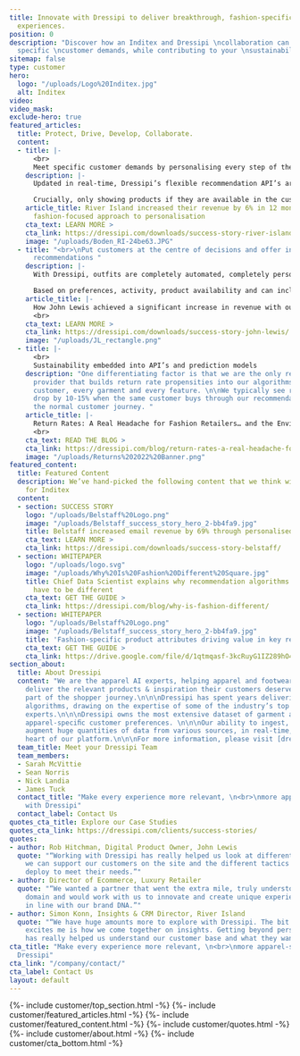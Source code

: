 ```yaml
---
title: Innovate with Dressipi to deliver breakthrough, fashion-specific, shopping
  experiences.
position: 0
description: "Discover how an Inditex and Dressipi \ncollaboration can help you meet
  specific \ncustomer demands, while contributing to your \nsustainability strategy.\n\n"
sitemap: false
type: customer
hero:
  logo: "/uploads/Logo%20Inditex.jpg"
  alt: Inditex
video: 
video_mask: 
exclude-hero: true
featured_articles:
  title: Protect, Drive, Develop, Collaborate.
  content:
  - title: |-
      <br>
      Meet specific customer demands by personalising every step of the journey
    description: |-
      Updated in real-time, Dressipi’s flexible recommendation API’s are personalised to the individual’s preferences and intentions, creating a seamless purchasing experience across all touchpoints.

      Crucially, only showing products if they are available in the customer’s size - a key cornerstone of personalisation.
    article_title: River Island increased their revenue by 6% in 12 months with Dressipi’s
      fashion-focused approach to personalisation
    cta_text: LEARN MORE >
    cta_link: https://dressipi.com/downloads/success-story-river-island/
    image: "/uploads/Boden_RI-24be63.JPG"
  - title: "<br>\nPut customers at the centre of decisions and offer inspiring outfit
      recommendations "
    description: |-
      With Dressipi, outfits are completely automated, completely personalised and always on-brand. Outfits comprise of different product types, starting from different product types, for different occasions to show the versatility.

      Based on preferences, activity, product availability and can include items the customer already owns.
    article_title: |-
      How John Lewis achieved a significant increase in revenue with outfit recommendations
      <br>
    cta_text: LEARN MORE >
    cta_link: https://dressipi.com/downloads/success-story-john-lewis/
    image: "/uploads/JL_rectangle.png"
  - title: |-
      <br>
      Sustainability embedded into API’s and prediction models
    description: "One differentiating factor is that we are the only recommendation
      provider that builds return rate propensities into our algorithms. For every
      customer, every garment and every feature. \n\nWe typically see return rates
      drop by 10-15% when the same customer buys through our recommendations versus
      the normal customer journey. "
    article_title: |-
      Return Rates: A Real Headache for Fashion Retailers… and the Environment
      <br>
    cta_text: READ THE BLOG >
    cta_link: https://dressipi.com/blog/return-rates-a-real-headache-for-fashion-retailers-dot-dot-dot-and-the-environment/
    image: "/uploads/Returns%202022%20Banner.png"
featured_content:
  title: Featured Content
  description: We’ve hand-picked the following content that we think will be relevant
    for Inditex
  content:
  - section: SUCCESS STORY
    logo: "/uploads/Belstaff%20Logo.png"
    image: "/uploads/Belstaff_success_story_hero_2-bb4fa9.jpg"
    title: Belstaff increased email revenue by 69% through personalised recommendations
    cta_text: LEARN MORE >
    cta_link: https://dressipi.com/downloads/success-story-belstaff/
  - section: WHITEPAPER
    logo: "/uploads/logo.svg"
    image: "/uploads/Why%20Is%20Fashion%20Different%20Square.jpg"
    title: Chief Data Scientist explains why recommendation algorithms for fashion
      have to be different
    cta_text: GET THE GUIDE >
    cta_link: https://dressipi.com/blog/why-is-fashion-different/
  - section: WHITEPAPER
    logo: "/uploads/Belstaff%20Logo.png"
    image: "/uploads/Belstaff_success_story_hero_2-bb4fa9.jpg"
    title: 'Fashion-specific product attributes driving value in key retail areas '
    cta_text: GET THE GUIDE >
    cta_link: https://drive.google.com/file/d/1qtmqasf-3kcRuyG1IZ289hO4OR6WE5gN/view?usp=sharing
section_about:
  title: About Dressipi
  content: "We are the apparel AI experts, helping apparel and footwear retailers
    deliver the relevant products & inspiration their customers deserve, across every
    part of the shopper journey.\n\n\nDressipi has spent years delivering apparel-speciﬁc
    algorithms, drawing on the expertise of some of the industry’s top stylists and
    experts.\n\n\nDressipi owns the most extensive dataset of garment attributes and
    apparel-speciﬁc customer preferences. \n\n\nOur ability to ingest, cleanse, and
    augment huge quantities of data from various sources, in real-time, is at the
    heart of our platform.\n\n\nFor more information, please visit [dressipi.com](/).\n"
  team_title: Meet your Dressipi Team
  team_members:
  - Sarah McVittie
  - Sean Norris
  - Nick Landia
  - James Tuck
  contact_title: "Make every experience more relevant, \n<br>\nmore apparel-specific
    with Dressipi"
  contact_label: Contact Us
quotes_cta_title: Explore our Case Studies
quotes_cta_link: https://dressipi.com/clients/success-stories/
quotes:
- author: Rob Hitchman, Digital Product Owner, John Lewis
  quote: "“Working with Dressipi has really helped us look at different ways in how
    we can support our customers on the site and the different tactics that we can
    deploy to meet their needs.”"
- author: Director of Ecommerce, Luxury Retailer
  quote: "“We wanted a partner that went the extra mile, truly understood the fashion
    domain and would work with us to innovate and create unique experiences that were
    in line with our brand DNA.”"
- author: Simon Konn, Insights & CRM Director, River Island
  quote: "“We have huge amounts more to explore with Dressipi. The bit that really
    excites me is how we come together on insights. Getting beyond personalisation
    has really helped us understand our customer base and what they want and need.”"
cta_title: "Make every experience more relevant, \n<br>\nmore apparel-specific with
  Dressipi"
cta_link: "/company/contact/"
cta_label: Contact Us
layout: default
---
```


{%- include customer/top_section.html -%}
{%- include customer/featured_articles.html -%}
{%- include customer/featured_content.html -%}
{%- include customer/quotes.html -%}
{%- include customer/about.html -%}
{%- include customer/cta_bottom.html -%}